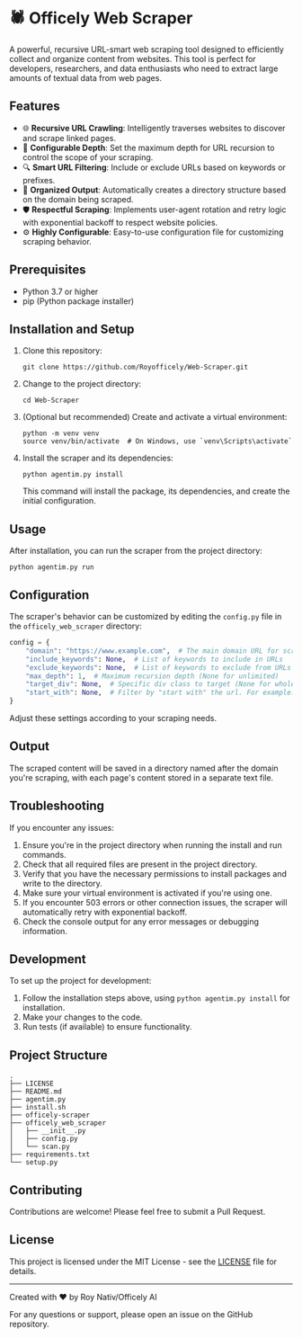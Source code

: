 # 🕷️ Officely Web Scraper

A powerful, recursive URL-smart web scraping tool designed to efficiently collect and organize content from websites. This tool is perfect for developers, researchers, and data enthusiasts who need to extract large amounts of textual data from web pages.

## Features

- 🌐 **Recursive URL Crawling**: Intelligently traverses websites to discover and scrape linked pages.
- 🎯 **Configurable Depth**: Set the maximum depth for URL recursion to control the scope of your scraping.
- 🔍 **Smart URL Filtering**: Include or exclude URLs based on keywords or prefixes.
- 📁 **Organized Output**: Automatically creates a directory structure based on the domain being scraped.
- 🛡️ **Respectful Scraping**: Implements user-agent rotation and retry logic with exponential backoff to respect website policies.
- ⚙️ **Highly Configurable**: Easy-to-use configuration file for customizing scraping behavior.

## Prerequisites

- Python 3.7 or higher
- pip (Python package installer)

## Installation and Setup

1. Clone this repository:
   ```
   git clone https://github.com/Royofficely/Web-Scraper.git
   ```

2. Change to the project directory:
   ```
   cd Web-Scraper
   ```

3. (Optional but recommended) Create and activate a virtual environment:
   ```
   python -m venv venv
   source venv/bin/activate  # On Windows, use `venv\Scripts\activate`
   ```

4. Install the scraper and its dependencies:
   ```
   python agentim.py install
   ```
   This command will install the package, its dependencies, and create the initial configuration.

## Usage

After installation, you can run the scraper from the project directory:

```
python agentim.py run
```

## Configuration

The scraper's behavior can be customized by editing the `config.py` file in the `officely_web_scraper` directory:

```python
config = {
    "domain": "https://www.example.com",  # The main domain URL for scraping
    "include_keywords": None,  # List of keywords to include in URLs
    "exclude_keywords": None,  # List of keywords to exclude from URLs
    "max_depth": 1,  # Maximum recursion depth (None for unlimited)
    "target_div": None,  # Specific div class to target (None for whole page)
    "start_with": None,  # Filter by "start with" the url. For example: ["https://example.com/blog"]
}
```

Adjust these settings according to your scraping needs.

## Output

The scraped content will be saved in a directory named after the domain you're scraping, with each page's content stored in a separate text file.

## Troubleshooting

If you encounter any issues:

1. Ensure you're in the project directory when running the install and run commands.
2. Check that all required files are present in the project directory.
3. Verify that you have the necessary permissions to install packages and write to the directory.
4. Make sure your virtual environment is activated if you're using one.
5. If you encounter 503 errors or other connection issues, the scraper will automatically retry with exponential backoff.
6. Check the console output for any error messages or debugging information.

## Development

To set up the project for development:

1. Follow the installation steps above, using `python agentim.py install` for installation.
2. Make your changes to the code.
3. Run tests (if available) to ensure functionality.

## Project Structure

```
.
├── LICENSE
├── README.md
├── agentim.py
├── install.sh
├── officely-scraper
├── officely_web_scraper
│   ├── __init__.py
│   ├── config.py
│   └── scan.py
├── requirements.txt
└── setup.py
```

## Contributing

Contributions are welcome! Please feel free to submit a Pull Request.

## License

This project is licensed under the MIT License - see the [LICENSE](LICENSE) file for details.

---

Created with ❤️ by Roy Nativ/Officely AI

For any questions or support, please open an issue on the GitHub repository.
